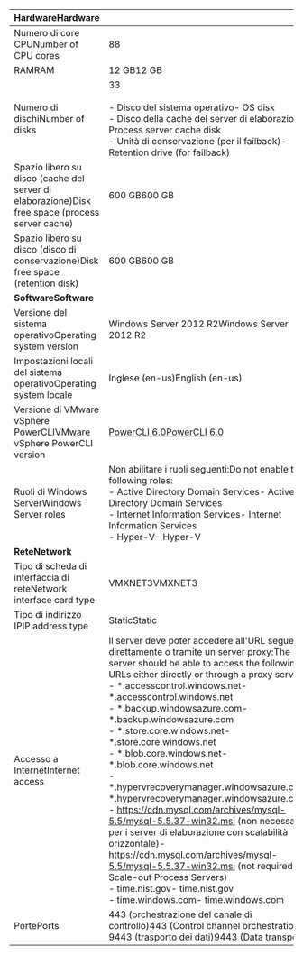| <span data-ttu-id="e3a9a-101">**Hardware**</span><span class="sxs-lookup"><span data-stu-id="e3a9a-101">**Hardware**</span></span> | |
| --- |---|
| <span data-ttu-id="e3a9a-102">Numero di core CPU</span><span class="sxs-lookup"><span data-stu-id="e3a9a-102">Number of CPU cores</span></span>| <span data-ttu-id="e3a9a-103">8</span><span class="sxs-lookup"><span data-stu-id="e3a9a-103">8</span></span> |
| <span data-ttu-id="e3a9a-104">RAM</span><span class="sxs-lookup"><span data-stu-id="e3a9a-104">RAM</span></span>| <span data-ttu-id="e3a9a-105">12 GB</span><span class="sxs-lookup"><span data-stu-id="e3a9a-105">12 GB</span></span>|
| <span data-ttu-id="e3a9a-106">Numero di dischi</span><span class="sxs-lookup"><span data-stu-id="e3a9a-106">Number of disks</span></span> | <span data-ttu-id="e3a9a-107">3</span><span class="sxs-lookup"><span data-stu-id="e3a9a-107">3</span></span> <br><br> <span data-ttu-id="e3a9a-108">- Disco del sistema operativo</span><span class="sxs-lookup"><span data-stu-id="e3a9a-108">- OS disk</span></span><br> <span data-ttu-id="e3a9a-109">- Disco della cache del server di elaborazione</span><span class="sxs-lookup"><span data-stu-id="e3a9a-109">- Process server cache disk</span></span><br> <span data-ttu-id="e3a9a-110">- Unità di conservazione (per il failback)</span><span class="sxs-lookup"><span data-stu-id="e3a9a-110">- Retention drive (for failback)</span></span>|
| <span data-ttu-id="e3a9a-111">Spazio libero su disco (cache del server di elaborazione)</span><span class="sxs-lookup"><span data-stu-id="e3a9a-111">Disk free space (process server cache)</span></span> | <span data-ttu-id="e3a9a-112">600 GB</span><span class="sxs-lookup"><span data-stu-id="e3a9a-112">600 GB</span></span>
| <span data-ttu-id="e3a9a-113">Spazio libero su disco (disco di conservazione)</span><span class="sxs-lookup"><span data-stu-id="e3a9a-113">Disk free space (retention disk)</span></span> | <span data-ttu-id="e3a9a-114">600 GB</span><span class="sxs-lookup"><span data-stu-id="e3a9a-114">600 GB</span></span>|
| <span data-ttu-id="e3a9a-115">**Software**</span><span class="sxs-lookup"><span data-stu-id="e3a9a-115">**Software**</span></span> | |
| <span data-ttu-id="e3a9a-116">Versione del sistema operativo</span><span class="sxs-lookup"><span data-stu-id="e3a9a-116">Operating system version</span></span> | <span data-ttu-id="e3a9a-117">Windows Server 2012 R2</span><span class="sxs-lookup"><span data-stu-id="e3a9a-117">Windows Server 2012 R2</span></span> |
| <span data-ttu-id="e3a9a-118">Impostazioni locali del sistema operativo</span><span class="sxs-lookup"><span data-stu-id="e3a9a-118">Operating system locale</span></span> | <span data-ttu-id="e3a9a-119">Inglese (en-us)</span><span class="sxs-lookup"><span data-stu-id="e3a9a-119">English (en-us)</span></span>|
| <span data-ttu-id="e3a9a-120">Versione di VMware vSphere PowerCLI</span><span class="sxs-lookup"><span data-stu-id="e3a9a-120">VMware vSphere PowerCLI version</span></span> | [<span data-ttu-id="e3a9a-121">PowerCLI 6.0</span><span class="sxs-lookup"><span data-stu-id="e3a9a-121">PowerCLI 6.0</span></span>](https://my.vmware.com/web/vmware/details?productId=491&downloadGroup=PCLI600R1 "PowerCLI 6.0")|
| <span data-ttu-id="e3a9a-122">Ruoli di Windows Server</span><span class="sxs-lookup"><span data-stu-id="e3a9a-122">Windows Server roles</span></span> | <span data-ttu-id="e3a9a-123">Non abilitare i ruoli seguenti:</span><span class="sxs-lookup"><span data-stu-id="e3a9a-123">Do not enable the following roles:</span></span> <br> <span data-ttu-id="e3a9a-124">- Active Directory Domain Services</span><span class="sxs-lookup"><span data-stu-id="e3a9a-124">- Active Directory Domain Services</span></span> <br><span data-ttu-id="e3a9a-125">- Internet Information Services</span><span class="sxs-lookup"><span data-stu-id="e3a9a-125">- Internet Information Services</span></span> <br> <span data-ttu-id="e3a9a-126">- Hyper-V</span><span class="sxs-lookup"><span data-stu-id="e3a9a-126">- Hyper-V</span></span> |
| <span data-ttu-id="e3a9a-127">**Rete**</span><span class="sxs-lookup"><span data-stu-id="e3a9a-127">**Network**</span></span> | |
| <span data-ttu-id="e3a9a-128">Tipo di scheda di interfaccia di rete</span><span class="sxs-lookup"><span data-stu-id="e3a9a-128">Network interface card type</span></span> | <span data-ttu-id="e3a9a-129">VMXNET3</span><span class="sxs-lookup"><span data-stu-id="e3a9a-129">VMXNET3</span></span> |
| <span data-ttu-id="e3a9a-130">Tipo di indirizzo IP</span><span class="sxs-lookup"><span data-stu-id="e3a9a-130">IP address type</span></span> | <span data-ttu-id="e3a9a-131">Static</span><span class="sxs-lookup"><span data-stu-id="e3a9a-131">Static</span></span> |
| <span data-ttu-id="e3a9a-132">Accesso a Internet</span><span class="sxs-lookup"><span data-stu-id="e3a9a-132">Internet access</span></span> | <span data-ttu-id="e3a9a-133">Il server deve poter accedere all'URL seguente direttamente o tramite un server proxy:</span><span class="sxs-lookup"><span data-stu-id="e3a9a-133">The server should be able to access the following URLs either directly or through a proxy server:</span></span> <br> <span data-ttu-id="e3a9a-134">- \*.accesscontrol.windows.net</span><span class="sxs-lookup"><span data-stu-id="e3a9a-134">- \*.accesscontrol.windows.net</span></span><br> <span data-ttu-id="e3a9a-135">- \*.backup.windowsazure.com</span><span class="sxs-lookup"><span data-stu-id="e3a9a-135">- \*.backup.windowsazure.com</span></span> <br><span data-ttu-id="e3a9a-136">- \*.store.core.windows.net</span><span class="sxs-lookup"><span data-stu-id="e3a9a-136">- \*.store.core.windows.net</span></span><br> <span data-ttu-id="e3a9a-137">- \*.blob.core.windows.net</span><span class="sxs-lookup"><span data-stu-id="e3a9a-137">- \*.blob.core.windows.net</span></span><br> <span data-ttu-id="e3a9a-138">- \*.hypervrecoverymanager.windowsazure.com</span><span class="sxs-lookup"><span data-stu-id="e3a9a-138">- \*.hypervrecoverymanager.windowsazure.com</span></span> <br> <span data-ttu-id="e3a9a-139">- https://cdn.mysql.com/archives/mysql-5.5/mysql-5.5.37-win32.msi (non necessario per i server di elaborazione con scalabilità orizzontale)</span><span class="sxs-lookup"><span data-stu-id="e3a9a-139">- https://cdn.mysql.com/archives/mysql-5.5/mysql-5.5.37-win32.msi (not required for Scale-out Process Servers)</span></span> <br> <span data-ttu-id="e3a9a-140">- time.nist.gov</span><span class="sxs-lookup"><span data-stu-id="e3a9a-140">- time.nist.gov</span></span> <br> <span data-ttu-id="e3a9a-141">- time.windows.com</span><span class="sxs-lookup"><span data-stu-id="e3a9a-141">- time.windows.com</span></span> |
| <span data-ttu-id="e3a9a-142">Porte</span><span class="sxs-lookup"><span data-stu-id="e3a9a-142">Ports</span></span> | <span data-ttu-id="e3a9a-143">443 (orchestrazione del canale di controllo)</span><span class="sxs-lookup"><span data-stu-id="e3a9a-143">443 (Control channel orchestration)</span></span><br><span data-ttu-id="e3a9a-144">9443 (trasporto dei dati)</span><span class="sxs-lookup"><span data-stu-id="e3a9a-144">9443 (Data transport)</span></span>|
